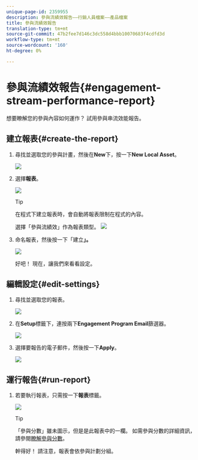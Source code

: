 ```yaml
---
unique-page-id: 2359955
description: 參與流績效報告——行銷人員檔案——產品檔案
title: 參與流績效報告
translation-type: tm+mt
source-git-commit: 47b2fee7d146c3dc558d4bbb10070683f4cdfd3d
workflow-type: tm+mt
source-wordcount: '160'
ht-degree: 0%

---
```



# 參與流績效報告{#engagement-stream-performance-report}

想要瞭解您的參與內容如何運作？ 試用參與串流效能報告。

## 建立報表{#create-the-report}

1. 尋找並選取您的參與計畫，然後在&#x200B;**New**&#x200B;下，按一下&#x200B;**New Local Asset**。

   ![](assets/localassetnutring.jpg)

1. 選擇&#x200B;**報表**。

   ![](assets/image2014-9-15-18-3a23-3a59.png)

   >[!TIP]
   >
   >在程式下建立報表時，會自動將報表限制在程式的內容。

   選擇「參與流績效」作為報表類型。
   ![](assets/engagementreportchoose.png)

1. 命名報表，然後按一下「建立&#x200B;**」。**

   ![](assets/image2014-9-15-18-3a24-3a23.png)

   好吧！ 現在，讓我們來看看設定。

## 編輯設定{#edit-settings}

1. 尋找並選取您的報表。

   ![](assets/engagementperformancereport.jpg)

1. 在&#x200B;**Setup**&#x200B;標籤下，連按兩下&#x200B;**Engagement Program Email**&#x200B;篩選器。

   ![](assets/image2014-9-15-18-3a25-3a4.png)

1. 選擇要報告的電子郵件，然後按一下&#x200B;**Apply**。

   ![](assets/engagementfilter.jpg)

## 運行報告{#run-report}

1. 若要執行報表，只需按一下&#x200B;**報表**&#x200B;標籤。

   ![](assets/image2014-9-15-18-3a25-3a15.png)

   >[!TIP]
   >
   >
   >「參與分數」雖未圖示，但是是此報表中的一欄。 如需參與分數的詳細資訊，請參閱[瞭解參與分數](understanding-the-engagement-score.md)。

   幹得好！ 請注意，報表會依參與計劃分組。

